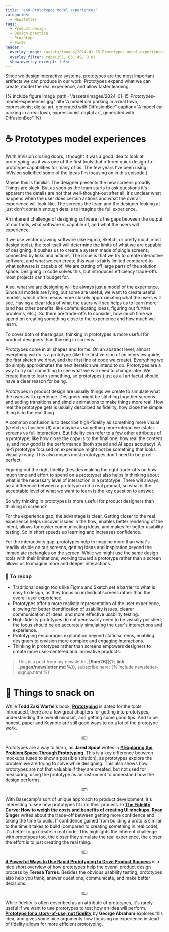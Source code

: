 ```yaml
---
title: "e40 Prototypes model experiences"
categories:
  - Newsletter
tags:
  - Product design
  - Design practice
  - Prototype
  - 9am26
header:
  overlay_image: /assets/images/2024-01-15-Prototypes-model-experiences.jpg
  overlay_filter: rgba(255, 63, 49, 0.8)
  show_overlay_excerpt: false
---
```


Since we design interactive systems, prototypes are the most important artifacts we can produce in our work. Prototypes expand what we can create, model the real experience, and allow faster learning.

{% include figure image_path="/assets/images/2024-01-15-Prototypes-model-experiences.jpg" alt="A model car parking in a real town, expressionist digital art, generated with DiffusionBee" caption="A model car parking in a real town, expressionist digital art, generated with DiffusionBee" %}

# ☕ Prototypes model experiences

(With InVision closing doors, I thought it was a good idea to look at prototyping, as it was one of the first tools that offered quick design-to-prototype capabilities for many of us. The few years I've been using InVision solidified some of the ideas I'm focusing on in this episode.)

Maybe this is familiar. The designer presents the new screens proudly. Things are sleek. But as soon as the team starts to ask questions it's apparent the details are not that well-thought-out after all, it's unclear what happens when the user does certain actions and what the overall experience will look like. The screens the team and the designer looking at just don't contain enough details to imagine the full experience.

An inherent challenge of designing software is the gaps between the output of our tools, what software is capable of, and what the users will experience. 

If we use vector drawing software (like Figma, Sketch, or pretty much most design tools), the tool itself will determine the limits of what we are capable of designing. It pushes us to create a system made of single screens, connected by links and actions. The issue is that we try to create interactive software, and what we can create this way is fairly limited compared to what software is capable of. We are cutting off large parts of the solution space. Designing in code solves this, but introduces efficiency trade-offs most projects can't budget for.

Also, what we are designing will be always just a model of the experience. Since all models are lying, but some are useful, we want to create useful models, which often means more closely approximating what the users will see. Having a clear idea of what the users will see helps us to learn more (and has other benefits, like communicating ideas, figuring out further problems, etc.). So there are trade-offs to consider, how much time we spend on creating something close to the experience and how much we learn.

To cover both of these gaps, thinking in prototypes is more useful for product designers than thinking in screens. 

Prototypes come in all shapes and forms. On an abstract level, almost everything we do is a prototype (like the first version of an interview guide, the first sketch we draw, and the first line of code we create). Everything we do simply approximates the next iteration we intend to do. Prototypes are a way to try out something to see what we will need to change later. We create them to learn something, so prototypes (just as all artifacts) should have a clear reason for being.

Prototypes in product design are usually things we create to simulate what the users will experience. Designers might be stitching together screens and adding transitions and simple animations to make things more real. How real the prototype gets is usually described as fidelity, how close the simple thing is to the real thing.

A common confusion is to describe high-fidelity as something more visual (sketch vs finished UI) and maybe as something more interactive (static screens vs full interaction). But fidelity can refer to a few other attributes of a prototype, like how close the copy is to the final one, how real the content is, and how good is the performance (both speed and AI apps accuracy). A hi-fi prototype focused on experience might not be something that looks visually ready. This also means most prototypes don't need to be pixel-perfect.

Figuring out the right fidelity (besides making the right trade-offs on how much time and effort to spend on a prototype) also helps in thinking about what is the necessary level of interaction in a prototype. There will always be a difference between a prototype and a real product, so what is the acceptable level of what we want to learn is the key question to answer.

So why thinking in prototypes is more useful for product designers than thinking in screens? 

For the experience gap, the advantage is clear. Getting closer to the real experience helps uncover issues in the flow, enables better rendering of the intent, allows for easier communicating ideas, and makes for better usability testing. So in short speeds up learning and increases confidence.

For the interactivity gap, prototypes help to imagine more than what's readily visible on our screens, getting ideas and inspiration beyond the immediate rectangles on the screen. While we might use the same design tools with their limitations, working toward a prototype rather than a screen allows us to imagine more and deeper interactions. 

### 🥤 To recap

- Traditional design tools like Figma and Sketch set a barrier to what is easy to design, as they focus on individual screens rather than the overall user experience.
- Prototypes offer a more realistic representation of the user experience, allowing for better identification of usability issues, clearer communication of ideas, and more effective usability testing.
- High-fidelity prototypes do not necessarily need to be visually polished; the focus should be on accurately simulating the user's interactions and experience.
- Prototyping encourages exploration beyond static screens, enabling designers to envision more complex and engaging interactions.
- Thinking in prototypes rather than screens empowers designers to create more user-centered and innovative products.

> This is a post from my newsletter, **[9am26]({% link _pages/newsletter.md %})**, subscribe here:
> {% include newsletter-signup.html %}

# 🍪 Things to snack on

While **Todd Zaki Warfel**'s book,  [**Prototyping**](https://rosenfeldmedia.com/books/prototyping/) is dated for the tools introduced, there are a few great chapters for getting into prototypes, understanding the overall mindset, and getting some good tips. And to be honest, paper and Keynote are still good ways to do a lot of the prototype work. 

<p style="text-align: center;">🁍</p>

Prototypes are a way to learn, as **Jared Spool** writes in [**# Exploring the Problem Space Through Prototyping**](https://articles.centercentre.com/four_phases_prototyping/). This is a key difference between mockups (used to show a possible solution), as prototypes explore the problem we are trying to solve while designing. This also shows how prototypes are not that valuable if they are created, but not used for measuring, using the prototype as an instrument to understand how the design performs. 

<p style="text-align: center;">🁍</p>

With Basecamp's sort of unique approach to product development, it's interesting to see how prototypes fit into their process. In [**The Fidelity Curve: How to weigh the costs and benefits of creating UI mockups**](https://medium.com/signal-v-noise/the-fidelity-curve-weighing-the-costs-and-benefits-of-interface-design-mockups-b259634807e2), **Ryan Singer** writes about the trade-off between getting more confidence and taking the time to build. If confidence gained from building a proto is similar to the time it takes to build (compared to creating something in real code), it's better to go create in real code. This highlights the inherent challenge with prototypes too, the closer they simulate the real experience, the closer the effort is to just creating the real thing.

<p style="text-align: center;">🁍</p>

[**4 Powerful Ways to Use Rapid Prototyping to Drive Product Success**](https://www.producttalk.org/2018/01/rapid-prototyping/) is a nice short overview of how prototypes help the overall product design process by **Teresa Torres**. Besides the obvious usability testing, prototypes also help you think, answer questions, communicate, and make better decisions.

<p style="text-align: center;">🁍</p>

While fidelity is often described as an attribute of prototypes, it's rarely useful if we want to use prototypes to test how an idea will perform. [**Prototype for a story-of-use, not fidelity**](https://uxplanet.org/prototype-for-a-story-of-use-not-fidelity-f931bf8ceab1#.qhx4g8cyk) by **George Abraham** explores this idea, and gives some nice arguments how focusing on experience instead of fidelity allows for more efficient prototyping.